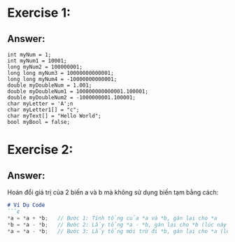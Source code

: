 # Exercise 1: 
## Answer: 
    int myNum = 1;
    int myNum1 = 10001;
    long myNum2 = 100000001;
    long long myNum3 = 10000000000001;
    long long myNum4 = -10000000000001;
    double myDoubleNum = 1.001;
    double myDoubleNum1 = 100000000000001.100001;
    double myDoubleNum2 = -1000000001.100001;
    char myLetter = 'A';n
    char myLetter1[] = "c";
    char myText[] = "Hello World";
    bool myBool = false;
    
# Exercise 2: 
## Answer: 
Hoán đổi giá trị của 2 biến a và b mà không sử dụng biến tạm bằng cách: 
```markdown
# Ví Dụ Code
```c
*a = *a + *b;   // Bước 1: Tính tổng của *a và *b, gán lại cho *a
*b = *a - *b;   // Bước 2: Lấy tổng *a - *b, gán lại cho *b (lúc này *b có giá trị ban đầu của *a)
*a = *a - *b;   // Bước 3: Lấy tổng mới trừ đi *b, gán lại cho *a (lúc này *a có giá trị ban đầu của *b)
